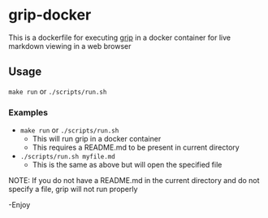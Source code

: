 # grip-docker
This is a dockerfile for executing [grip](https://github.com/joeyespo/grip) in a docker container for live markdown viewing in a web browser

## Usage

`make run` or `./scripts/run.sh`

### Examples 
* `make run` or `./scripts/run.sh`
    * This will run grip in a docker container
    * This requires a README.md to be present in current directory
* `./scripts/run.sh myfile.md`
    * This is the same as above but will open the specified file

NOTE: If you do not have a README.md in the current directory and do not specify a file, grip will not run properly

-Enjoy

